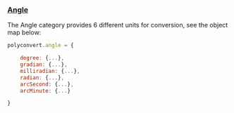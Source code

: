 ### [Angle](https://gist.github.com/jgphilpott/092c0f3e1bcfa75f543e8485b9b23e7d)

The Angle category provides 6 different units for conversion, see the object map below:

```js
polyconvert.angle = {

    degree: {...},
    gradian: {...},
    milliradian: {...},
    radian: {...},
    arcSecond: {...},
    arcMinute: {...}

}
```